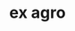 ---
title: ex agro
meaning: out of the field
ch: 4
di: (ablative singular)
pos: prepphrase
preposition: ex
noun: agro
---